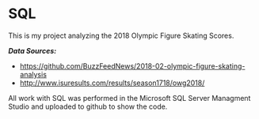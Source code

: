 # SQL  

This is my project analyzing the 2018 Olympic Figure Skating Scores.

***Data Sources:***
- https://github.com/BuzzFeedNews/2018-02-olympic-figure-skating-analysis
- http://www.isuresults.com/results/season1718/owg2018/

All work with SQL was performed in the Microsoft SQL Server Managment Studio and uploaded to github to show the code.

